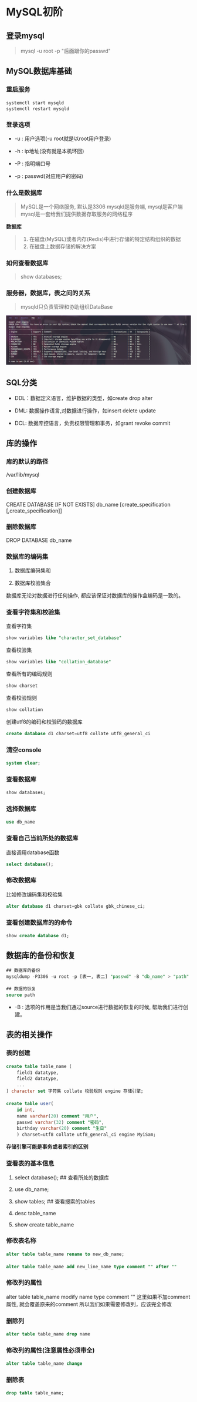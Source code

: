 # MySQL初阶

## 登录mysql

> mysql -u root -p "后面跟你的passwd"

## MySQL数据库基础

### 重启服务

```shell
systemctl start mysqld
systemctl restart mysqld
``` 

### 登录选项

- -u : 用户选项(-u root就是以root用户登录)

- -h : ip地址(没有就是本机环回) 

- -P : 指明端口号

- -p : passwd(对应用户的密码)

### 什么是数据库

> MySQL是一个网络服务, 默认是3306
> mysqld是服务端, mysql是客户端
> mysql是一套给我们提供数据存取服务的网络程序

**数据库**

> 1. 在磁盘(MySQL)或者内存(Redis)中进行存储的特定结构组织的数据
> 2. 在磁盘上数据存储的解决方案

### 如何查看数据库

> show databases;


### 服务器，数据库，表之间的关系

> mysqld只负责管理和协助组织DataBase

![alt text](image.png)

## SQL分类

- DDL：数据定义语言，维护数据的类型，如create drop alter

- DML: 数据操作语言,对数据进行操作，如insert delete update

- DCL: 数据库控语言，负责权限管理和事务，如grant revoke commit

## 库的操作

### 库的默认的路径

/var/lib/mysql

### 创建数据库

CREATE DATABASE [IF NOT EXISTS] db_name [create_specification [,create_specification]]

### 删除数据库

DROP DATABASE db_name

### 数据库的编码集

1. 数据库编码集和

2. 数据库校验集合

数据库无论对数据进行任何操作, 都应该保证对数据库的操作盒编码是一致的。

### 查看字符集和校验集

查看字符集

```SQL
show variables like "character_set_database"
```
查看校验集

```SQL
show variables like "collation_database"
```

查看所有的编码规则

```SQL
show charset
```

查看校验规则

```SQL
show collation
```
创建utf8的编码和校验码的数据库

```SQL
create database d1 charset=utf8 collate utf8_general_ci
```

### 清空console

```SQL
system clear;
```

### 查看数据库

```SQL
show databases;
```

### 选择数据库

```SQL
use db_name
```

### 查看自己当前所处的数据库

直接调用database函数
```SQL
select database();
```

### 修改数据库

比如修改编码集和校验集
```SQL
alter database d1 charset=gbk collate gbk_chinese_ci;
```
### 查看创建数据库的的命令

```SQL
show create database d1;
```
## 数据库的备份和恢复

```SQL
## 数据库的备份
mysqldump -P3306 -u root -p [表一, 表二] "passwd" -B "db_name" > "path"

## 数据的恢复
source path
```
- -B : 选项的作用是当我们通过source进行数据的恢复的时候, 帮助我们进行创建。

## 表的相关操作
### 表的创建

```SQL
create table table_name (
    field1 datatype,
    field2 datatype,
    ...
) character set 字符集 collate 校验规则 engine 存储引擎;

create table user(
    id int,
    name varchar(20) comment "用户",
    passwd varchar(32) comment "密码",
    birthday varchar(20) comment "生日"
    ) charset=utf8 collate utf8_general_ci engine MyiSam;
```

**存储引擎可能是事务或者索引的区别**

### 查看表的基本信息

1. select database(); ## 查看所处的数据库

2. use db_name;

3. show tables;  ## 查看搜索的tables

4. desc table_name 

5. show create table_name




### 修改表名称

```SQL
alter table table_name rename to new_db_name;

alter table table_name add new_line_name type comment "" after ""
```

### 修改列的属性
alter table table_name modify name type comment ""
这里如果不加comment属性, 就会覆盖原来的comment
所以我们如果需要修改列，应该完全修改

### 删除列

```SQL
alter table table_name drop name 
```
### 修改列的属性(注意属性必须带全)

```SQL
alter table table_name change 
```


### 删除表

```SQL
drop table table_name;
```

